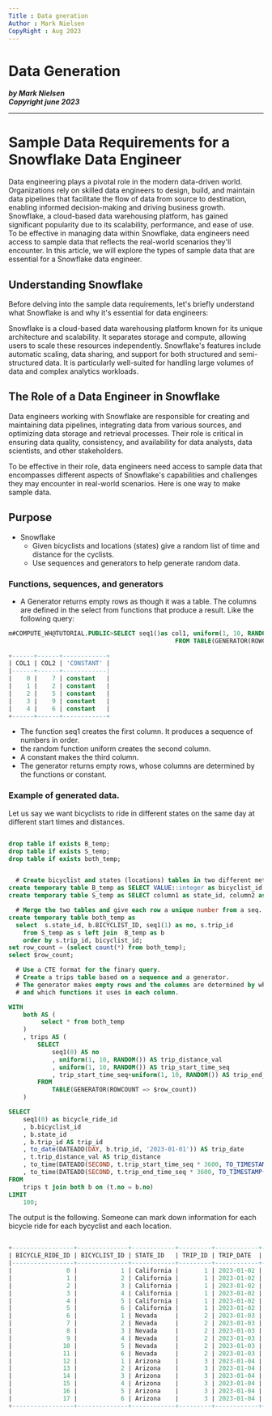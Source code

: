 ```yaml
---
Title : Data gneration
Author : Mark Nielsen
CopyRight : Aug 2023
---
```


Data Generation
===============

_**by Mark Nielsen  
Copyright june 2023**_

* * *

# Sample Data Requirements for a Snowflake Data Engineer


Data engineering plays a pivotal role in the modern data-driven world. Organizations rely on skilled data engineers to design, build, and maintain data pipelines that facilitate the flow of data from source to destination, enabling informed decision-making and driving business growth. Snowflake, a cloud-based data warehousing platform, has gained significant popularity due to its scalability, performance, and ease of use. To be effective in managing data within Snowflake, data engineers need access to sample data that reflects the real-world scenarios they'll encounter. In this article, we will explore the types of sample data that are essential for a Snowflake data engineer.

## Understanding Snowflake

Before delving into the sample data requirements, let's briefly understand what Snowflake is and why it's essential for data engineers:

Snowflake is a cloud-based data warehousing platform known for its unique architecture and scalability. It separates storage and compute, allowing users to scale these resources independently. Snowflake's features include automatic scaling, data sharing, and support for both structured and semi-structured data. It is particularly well-suited for handling large volumes of data and complex analytics workloads.

## The Role of a Data Engineer in Snowflake
Data engineers working with Snowflake are responsible for creating and maintaining data pipelines, integrating data from various sources, and optimizing data storage and retrieval processes. Their role is critical in ensuring data quality, consistency, and availability for data analysts, data scientists, and other stakeholders.

To be effective in their role, data engineers need access to sample data that encompasses different aspects of Snowflake's capabilities and challenges they may encounter in real-world scenarios. Here is one way to make sample data.

## Purpose
   * Snowflake
      * Given bicyclists and locations (states) give a random list of time and distance for the cyclists.
      * Use sequences and generators to help generate random data.


### Functions, sequences, and generators
* A Generator returns empty rows as though it was a table. The columns are defined in the select from functions that produce a result. Like the following query:
```sql
m#COMPUTE_WH@TUTORIAL.PUBLIC>SELECT seq1()as col1, uniform(1, 10, RANDOM(12)) as col2, 'constant'
                                              FROM TABLE(GENERATOR(ROWCOUNT => 5)) v;
                                               
+------+------+------------+
| COL1 | COL2 | 'CONSTANT' |
|------+------+------------|
|    0 |    7 | constant   |
|    1 |    2 | constant   |
|    2 |    5 | constant   |
|    3 |    9 | constant   |
|    4 |    6 | constant   |
+------+------+------------+
```

   * The function seq1 creates the first column. It produces a sequence of numbers in order. 
   * the random function uniform creates the second column.
   * A constant makes the third column. 
   * The generator returns empty rows, whose columns are determined by the functions or constant. 

### Example of generated data.

Let us say we want  bicyclists to ride in  different states  on the same day at different start times and distances. 

```sql

drop table if exists B_temp;
drop table if exists S_temp;
drop table if exists both_temp;


  # Create bicyclist and states (locations) tables in two different methods. 
create temporary table B_temp as SELECT VALUE::integer as bicyclist_id FROM TABLE(SPLIT_TO_TABLE('1,2,3,4,5,6', ','));
create temporary table S_temp as SELECT column1 as state_id, column2 as trip_id FROM values ('California', 1), ('Nevada', 2), ('Arizona', 3);

  # Merge the two tables and give each row a unique number from a seq. 
create temporary table both_temp as
  select  s.state_id, b.BICYCLIST_ID, seq1(1) as no, s.trip_id
    from S_temp as s left join  B_temp as b
    order by s.trip_id, bicyclist_id;
set row_count = (select count(*) from both_temp);
select $row_count;

  # Use a CTE format for the finary query.
  # Create a trips table based on a sequence and a generator.
  # The generator makes empty rows and the columns are determined by what the select statement has
  # and which functions it uses in each column. 

WITH
    both AS (
    	 select * from both_temp
    )
    , trips AS (
        SELECT
            seq1(0) AS no
            , uniform(1, 10, RANDOM()) AS trip_distance_val
            , uniform(1, 10, RANDOM()) AS trip_start_time_seq
            , trip_start_time_seq+uniform(1, 10, RANDOM()) AS trip_end_time_seq
        FROM
            TABLE(GENERATOR(ROWCOUNT => $row_count))
    )

SELECT
    seq1(0) as bicycle_ride_id
    , b.bicyclist_id
    , b.state_id
    , b.trip_id AS trip_id
    , to_date(DATEADD(DAY, b.trip_id, '2023-01-01')) AS trip_date
    , t.trip_distance_val AS trip_distance
    , to_time(DATEADD(SECOND, t.trip_start_time_seq * 3600, TO_TIMESTAMP('00:00:00', 'HH24:MI:SS'))) AS trip_start_time
    , to_time(DATEADD(SECOND, t.trip_end_time_seq * 3600, TO_TIMESTAMP('00:00:00', 'HH24:MI:SS'))) AS trip_end_time
FROM
    trips t join both b on (t.no = b.no)
LIMIT
    100;
```

The output is the following. Someone can mark down information for each bicycle ride for each bycyclist and each location. 

```sql

+-----------------+--------------+------------+---------+------------+---------------+-----------------+---------------+
| BICYCLE_RIDE_ID | BICYCLIST_ID | STATE_ID   | TRIP_ID | TRIP_DATE  | TRIP_DISTANCE | TRIP_START_TIME | TRIP_END_TIME |
|-----------------+--------------+------------+---------+------------+---------------+-----------------+---------------|
|               0 |            1 | California |       1 | 2023-01-02 |             7 | 10:00:00        | 13:00:00      |
|               1 |            2 | California |       1 | 2023-01-02 |             7 | 08:00:00        | 18:00:00      |
|               2 |            3 | California |       1 | 2023-01-02 |            10 | 06:00:00        | 11:00:00      |
|               3 |            4 | California |       1 | 2023-01-02 |             3 | 03:00:00        | 05:00:00      |
|               4 |            5 | California |       1 | 2023-01-02 |             9 | 07:00:00        | 09:00:00      |
|               5 |            6 | California |       1 | 2023-01-02 |             3 | 04:00:00        | 10:00:00      |
|               6 |            1 | Nevada     |       2 | 2023-01-03 |             1 | 03:00:00        | 10:00:00      |
|               7 |            2 | Nevada     |       2 | 2023-01-03 |             7 | 08:00:00        | 10:00:00      |
|               8 |            3 | Nevada     |       2 | 2023-01-03 |             3 | 04:00:00        | 09:00:00      |
|               9 |            4 | Nevada     |       2 | 2023-01-03 |             6 | 09:00:00        | 16:00:00      |
|              10 |            5 | Nevada     |       2 | 2023-01-03 |             9 | 07:00:00        | 17:00:00      |
|              11 |            6 | Nevada     |       2 | 2023-01-03 |             5 | 02:00:00        | 05:00:00      |
|              12 |            1 | Arizona    |       3 | 2023-01-04 |             5 | 10:00:00        | 15:00:00      |
|              13 |            2 | Arizona    |       3 | 2023-01-04 |             2 | 09:00:00        | 13:00:00      |
|              14 |            3 | Arizona    |       3 | 2023-01-04 |             6 | 01:00:00        | 08:00:00      |
|              15 |            4 | Arizona    |       3 | 2023-01-04 |             3 | 10:00:00        | 12:00:00      |
|              16 |            5 | Arizona    |       3 | 2023-01-04 |            10 | 10:00:00        | 13:00:00      |
|              17 |            6 | Arizona    |       3 | 2023-01-04 |             7 | 01:00:00        | 03:00:00      |
+-----------------+--------------+------------+---------+------------+---------------+-----------------+---------------+

```